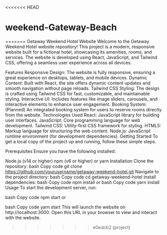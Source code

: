 <<<<<<< HEAD
# weekend-Gateway-Beach
=======
Getaway Weekend Hotel Website
Welcome to the Getaway Weekend Hotel website repository! This project is a modern, responsive website built for a fictional hotel, showcasing its amenities, rooms, and services. The website is developed using React, JavaScript, and Tailwind CSS, offering a seamless user experience across all devices.

Features
Responsive Design: The website is fully responsive, ensuring a great experience on desktops, tablets, and mobile devices.
Dynamic Content: Built with React, the site offers dynamic content updates and smooth navigation without page reloads.
Tailwind CSS Styling: The design is crafted using Tailwind CSS for fast, customizable, and maintainable styling.
Interactive UI: Includes features like image sliders, carousels, and interactive elements to enhance user engagement.
Booking System: (Planned) An integrated booking system for users to reserve rooms directly from the website.
Technologies Used
React: JavaScript library for building user interfaces.
JavaScript: Core programming language for web development.
Tailwind CSS: Utility-first CSS framework for styling.
HTML5: Markup language for structuring the web content.
Node.js: JavaScript runtime environment (for development dependencies).
Getting Started
To get a local copy of the project up and running, follow these simple steps.

Prerequisites
Ensure you have the following installed:

Node.js (v14 or higher)
npm (v6 or higher) or yarn
Installation
Clone the repository:
bash
Copy code
git clone https://github.com/yourusername/getaway-weekend-hotel.git
Navigate to the project directory:
bash
Copy code
cd getaway-weekend-hotel
Install dependencies:
bash
Copy code
npm install
or
bash
Copy code
yarn install
Usage
To start the development server, run:

bash
Copy code
npm start
or

bash
Copy code
yarn start
This will launch the website on http://localhost:3000. Open this URL in your browser to view and interact with the website.
>>>>>>> e0edcb2 (project)
